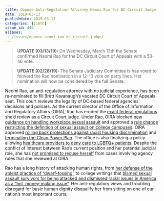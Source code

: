 ```yaml
---
title: Oppose Anti-Regulation Attorney Neomi Rao for DC Circuit Judge - Confirmed
date: 2019-03-13
publishdate: 2019-03-13
categories: [116th]
issue_id: 446
aliases:
 - /issues/oppose-neomi-rao-dc-circuit-judge/
---
```

>**UPDATE (03/13/19):** On Wednesday, March 13th the Senate confirmed Naomi Rao for the DC Circuit Court of Appeals with a 53-46 vote.

>**UPDATE (02/28/19):** The Senate Judiciary Committee is has voted to forward the Rao nomination in a 12-10 vote on party lines. 
Her nomination will now be considered by the full Senate. 

Neomi Rao, an anti-regulation attorney with no judicial experience, has been re-nominated to fill Brett Kavanaugh’s vacated DC Circuit Court of Appeals seat. This court reviews the legality of DC-based federal agencies’ decisions and policies. As the current director of the Office of Information and Regulatory Affairs (OIRA), Rao has eroded the [exact federal regulations](https://www.huffingtonpost.com/entry/brett-kavanaugh-neomi-rao-court-nominee-sexual-assault_us_5c58abebe4b00187b554355d) she’d review as a Circuit Court judge. Under Rao, OIRA blocked [new guidance on handling workplace sexual assault](http://src.bna.com/zxz) and approved a [rule change restricting the definition of sexual assault on college campuses](https://wamu.org/story/18/11/20/betsy-devos-proposed-campus-sexual-assault-rules-bolster-rights-of-accused/). OIRA approved [rolling back protections against racist housing discrimination](https://www.vox.com/policy-and-politics/2019/1/7/18167275/disparate-impact-civil-rights-trump-administration) and [terminating the Clean Power Plan](https://www.epa.gov/stationary-sources-air-pollution/electric-utility-generating-units-repealing-clean-power-plan-0). The office is also finalizing a policy allowing [healthcare providers to deny care to LGBTQ+ patients](https://www.theatlantic.com/health/archive/2018/01/when-the-religious-doctor-refuses-to-treat-you/551231/). Despite the conflict of interest between Rao’s current position and her potential judicial role, she has [not promised to recuse herself](https://www.washingtonpost.com/local/legal-issues/neomi-rao-pressed-on-past-writings-on-date-rape-at-hearing-on-her-judicial-nomination/2019/02/05/156b4784-28b4-11e9-b2fc-721718903bfc_story.html?noredirect=on&utm_term=.9fbb12082df2) from cases involving agency rules that she reviewed at OIRA.

Rao has a long history of attacking human rights, from [her defense of the ableist practice of “dwarf-tossing”](https://www.motherjones.com/politics/2018/11/neomi-rao-dwarf-tossing-kavanaugh-replacement/) to college writings that [blamed sexual assault survivors for being attacked and dismissed racial issues in America as a “hot, money-making issue”](https://www.buzzfeednews.com/article/zoetillman/neomi-rao-nomination-college-writings-court-appeals). Her anti-regulatory views and troubling disregard for basic human dignity disqualify her from sitting on one of our nation’s most important courts. 